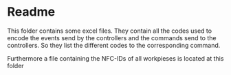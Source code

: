 # Readme

This folder contains some excel files. 
They contain all the codes used to encode the events send by the controllers and the commands send to the controllers.
So they list the different codes to the corresponding command.

Furthermore a file containing the NFC-IDs of all workpieses is located at this folder
